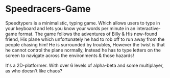 # Speedracers-Game
Speedtypers is a minimalistic, typing game. Which allows users to type in your keyboard and lets you know your words per minute in an interactive-game format. The game follows the adventures of Billy & His new-found friend, His plane which unfortunately he had to rob off to run away from the people chasing him! He is surrounded by troubles, However the twist is that he cannot control the plane normally, Instead he has to type letters on the screen to navigate across the environments & those hazards!

It's a 2D-platformer. With over 6 levels of alpha-beta and some multiplayer, as who doesn't like chaos? 
